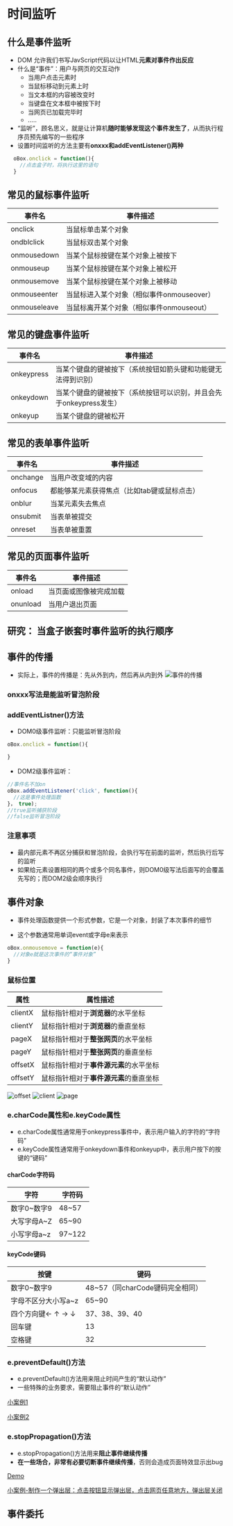 # 时间监听

## 什么是事件监听

- DOM 允许我们书写JavScript代码以让HTML**元素对事件作出反应**
- 什么是“事件”：用户与网页的交互动作
  - 当用户点击元素时
  - 当鼠标移动到元素上时
  - 当文本框的内容被改变时
  - 当键盘在文本框中被按下时
  - 当网页已加载完毕时
  - .....
- “监听”，顾名思义，就是让计算机**随时能够发现这个事件发生了**，从而执行程序员预先编写的一些程序
- 设置时间监听的方法主要有**onxxx和addEventListener()两种**

```js
  oBox.onclick = function(){
    //点击盒子时，将执行这里的语句
  }
```

## 常见的鼠标事件监听

事件名|事件描述
-|-
onclick|当鼠标单击某个对象
ondblclick|当鼠标双击某个对象
onmousedown|当某个鼠标按键在某个对象上被按下
onmouseup|当某个鼠标按键在某个对象上被松开
onmousemove|当某个鼠标按键在某个对象上被移动
onmouseenter|当鼠标进入某个对象（相似事件onmouseover）
onmouseleave|当鼠标离开某个对象（相似事件onmouseout）

## 常见的键盘事件监听

事件名|事件描述
-|-
onkeypress|当某个键盘的键被按下（系统按钮如箭头键和功能键无法得到识别）
onkeydown|当某个键盘的键被按下（系统按钮可以识别，并且会先于onkeypress发生）
onkeyup|当某个键盘的键被松开

## 常见的表单事件监听

事件名|事件描述
-|-
onchange|当用户改变域的内容
onfocus|都能够某元素获得焦点（比如tab键或鼠标点击）
onblur|当某元素失去焦点
onsubmit|当表单被提交
onreset|当表单被重置

## 常见的页面事件监听

事件名|事件描述
-|-
onload|当页面或图像被完成加载
onunload|当用户退出页面

## 研究： 当盒子嵌套时事件监听的执行顺序

## 事件的传播

- 实际上，事件的传播是：先从外到内，然后再从内到外
![事件的传播](./event_spread.PNG)

### onxxx写法是能监听冒泡阶段

### addEventListner()方法

- DOM0级事件监听：只能监听冒泡阶段

```js
oBox.onclick = function(){

}
```

- DOM2级事件监听：

```js
//事件名不加on
oBox.addEventListener('click', function(){
  //这是事件处理函数
}， true);
//true监听捕获阶段
//false监听冒泡阶段
```

### 注意事项

- 最内部元素不再区分捕获和冒泡阶段，会执行写在前面的监听，然后执行后写的监听
- 如果给元素设置相同的两个或多个同名事件，则DOM0级写法后面写的会覆盖先写的；而DOM2级会顺序执行

## 事件对象

- 事件处理函数提供一个形式参数，它是一个对象，封装了本次事件的细节

- 这个参数通常用单词event或字母e来表示

```js
oBox.onmousemove = function(e){
  //对象e就是这次事件的“事件对象”
}
```

### 鼠标位置

属性|属性描述
-|-
clientX|鼠标指针相对于**浏览器**的水平坐标
clientY|鼠标指针相对于**浏览器**的垂直坐标
pageX|鼠标指针相对于**整张网页**的水平坐标
pageY|鼠标指针相对于**整张网页**的垂直坐标
offsetX|鼠标指针相对于**事件源元素**的水平坐标
offsetY|鼠标指针相对于**事件源元素**的垂直坐标

![offset](./1.PNG)
![client](./2.PNG)
![page](./3.PNG)

### e.charCode属性和e.keyCode属性

- e.charCode属性通常用于onkeypress事件中，表示用户输入的字符的“字符码”
- e.keyCode属性通常用于onkeydown事件和onkeyup中，表示用户按下的按键的“键码”

#### charCode字符码

字符|字符码
-|-
数字0~数字9|48~57
大写字母A~Z|65~90
小写字母a~z|97~122

#### keyCode键码

按键|键码
-|-
数字0~数字9|48~57（同charCode键码完全相同）
字母不区分大小写a~z|65~90
四个方向键← ↑ → ↓|37、38、39、40
回车键|13
空格键|32

### e.preventDefault()方法

- e.preventDefault()方法用来阻止时间产生的“默认动作”
- 一些特殊的业务要求，需要阻止事件的“默认动作”

[小案例1](./%E5%B0%8F%E6%A1%88%E4%BE%8B-preventDefault()%E6%96%B9%E6%B3%95.html)

[小案例2](./%E5%B0%8F%E6%A1%88%E4%BE%8B-%E6%8C%87%E9%92%88%E9%BC%A0%E6%A0%87%E6%BB%9A%E8%BD%AE%E4%BA%8B%E4%BB%B6.html)

### e.stopPropagation()方法

- e.stopPropagation()方法用来**阻止事件继续传播**
- **在一些场合，非常有必要切断事件继续传播**，否则会造成页面特效显示出bug

[Demo](./stopPropagation.html)

[小案例-制作一个弹出层：点击按钮显示弹出层，点击网页任意地方，弹出层关闭](./%E5%B0%8F%E6%A1%88%E4%BE%8B-%E5%88%B6%E4%BD%9C%E4%B8%80%E4%B8%AA%E5%BC%B9%E5%87%BA%E5%B1%82.html
)

## 事件委托
